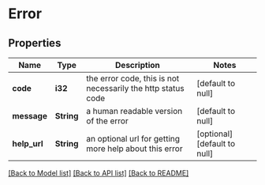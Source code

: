 # Error

## Properties
Name | Type | Description | Notes
------------ | ------------- | ------------- | -------------
**code** | **i32** | the error code, this is not necessarily the http status code | [default to null]
**message** | **String** | a human readable version of the error | [default to null]
**help_url** | **String** | an optional url for getting more help about this error | [optional] [default to null]

[[Back to Model list]](../README.md#documentation-for-models) [[Back to API list]](../README.md#documentation-for-api-endpoints) [[Back to README]](../README.md)


